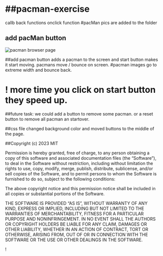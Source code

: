 # ##pacman-exercise

callb back functions 
onclick function
#pacMan pics are added to the folder
## add pacMan button 
![pacman browser page](https://user-images.githubusercontent.com/35153854/225759900-9243dafb-6e24-4b68-a2d6-97500d2637a1.JPG)

##add pacman button adds a pacman to the screen and start button makes it start moving.
pacmans move / bounce on screen.
#pacman images go to extreme width and bounce back. 
# ! more time you click on start button they speed up.

##future task: we could add a button to remove some pacman. or a reset button to remove all pacman an startover.

##css file  changed  background color and moved buttons to the middle of the page.

##Copyright (c) 2023  MIT

Permission is hereby granted, free of charge, to any person obtaining a copy of this software and associated documentation files (the “Software”), to deal in the Software without restriction, including without limitation the rights to use, copy, modify, merge, publish, distribute, sublicense, and/or sell copies of the Software, and to permit persons to whom the Software is furnished to do so, subject to the following conditions:

The above copyright notice and this permission notice shall be included in all copies or substantial portions of the Software.

THE SOFTWARE IS PROVIDED “AS IS”, WITHOUT WARRANTY OF ANY KIND, EXPRESS OR IMPLIED, INCLUDING BUT NOT LIMITED TO THE WARRANTIES OF MERCHANTABILITY, FITNESS FOR A PARTICULAR PURPOSE AND NONINFRINGEMENT. IN NO EVENT SHALL THE AUTHORS OR COPYRIGHT HOLDERS BE LIABLE FOR ANY CLAIM, DAMAGES OR OTHER LIABILITY, WHETHER IN AN ACTION OF CONTRACT, TORT OR OTHERWISE, ARISING FROM, OUT OF OR IN CONNECTION WITH THE SOFTWARE OR THE USE OR OTHER DEALINGS IN THE SOFTWARE.

!

